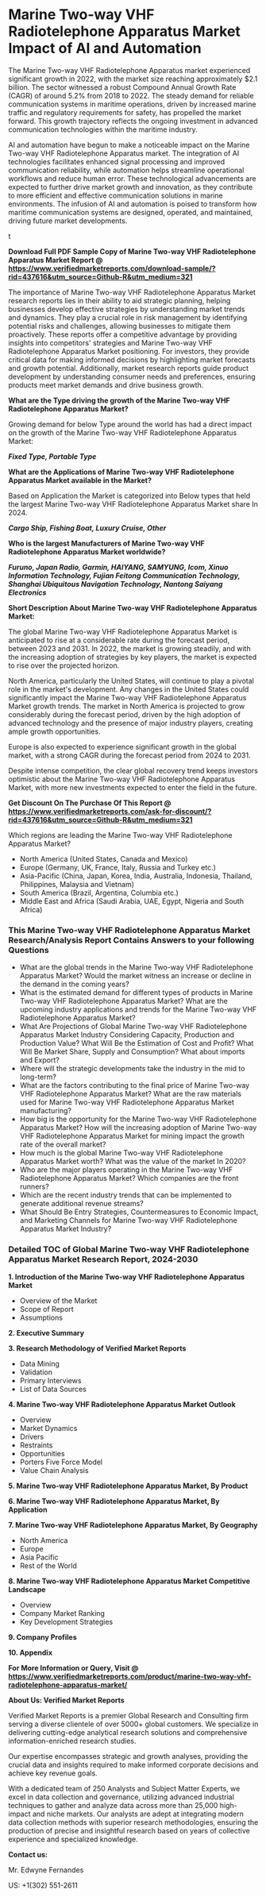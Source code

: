 <meta name="title" content="Global Marine Two-way VHF Radiotelephone Apparatus Market Impact of AI and Automation"><meta name="description" content="The Marine Two-way VHF Radiotelephone Apparatus market experienced significant growth in 2022, with the market size reaching approximately $2.1 billion. The sector wit"><meta name="title" content="Marine Two-way VHF Radiotelephone Apparatus Market Size, Share, Scope, Trends, Growth, Opportunities, Analysis, Forecast"><h1>Marine Two-way VHF Radiotelephone Apparatus Market Impact of AI and Automation</h1><p>The Marine Two-way VHF Radiotelephone Apparatus market experienced significant growth in 2022, with the market size reaching approximately $2.1 billion. The sector witnessed a robust Compound Annual Growth Rate (CAGR) of around 5.2% from 2018 to 2022. The steady demand for reliable communication systems in maritime operations, driven by increased marine traffic and regulatory requirements for safety, has propelled the market forward. This growth trajectory reflects the ongoing investment in advanced communication technologies within the maritime industry.</p><p>AI and automation have begun to make a noticeable impact on the Marine Two-way VHF Radiotelephone Apparatus market. The integration of AI technologies facilitates enhanced signal processing and improved communication reliability, while automation helps streamline operational workflows and reduce human error. These technological advancements are expected to further drive market growth and innovation, as they contribute to more efficient and effective communication solutions in marine environments. The infusion of AI and automation is poised to transform how maritime communication systems are designed, operated, and maintained, driving future market developments.</p>t</p><p id="" class=""><strong>Download Full PDF Sample Copy of Marine Two-way VHF Radiotelephone Apparatus Market Report @ <a href="https://www.verifiedmarketreports.com/download-sample/?rid=437616&utm_source=Github-R&utm_medium=321" target="_blank">https://www.verifiedmarketreports.com/download-sample/?rid=437616&utm_source=Github-R&utm_medium=321</a></strong></p><p>The importance of&nbsp;Marine Two-way VHF Radiotelephone Apparatus Market research reports lies in their ability to aid strategic planning, helping businesses develop effective strategies by understanding market trends and dynamics. They play a crucial role in risk management by identifying potential risks and challenges, allowing businesses to mitigate them proactively. These reports offer a competitive advantage by providing insights into competitors' strategies and Marine Two-way VHF Radiotelephone Apparatus Market positioning. For investors, they provide critical data for making informed decisions by highlighting market forecasts and growth potential. Additionally, market research reports guide product development by understanding consumer needs and preferences, ensuring products meet market demands and drive business growth.</p><p><strong>What are the&nbsp;Type driving the growth of the Marine Two-way VHF Radiotelephone Apparatus Market?</strong></p><p id="" class="">Growing demand for below Type around the world has had a direct impact on the growth of the Marine Two-way VHF Radiotelephone Apparatus Market:</p><em><strong>Fixed Type, Portable Type</strong></em></p><strong>What are the&nbsp;Applications&nbsp;of Marine Two-way VHF Radiotelephone Apparatus Market available in the Market?</strong></p><p id="" class="">Based on Application the Market is categorized into Below types that held the largest Marine Two-way VHF Radiotelephone Apparatus Market share In 2024.</p><em><strong>Cargo Ship, Fishing Boat, Luxury Cruise, Other</strong></em></p><strong>Who is the largest Manufacturers of Marine Two-way VHF Radiotelephone Apparatus Market worldwide?</strong></p><p><em><strong>Furuno, Japan Radio, Garmin, HAIYANG, SAMYUNG, Icom, Xinuo Information Technology, Fujian Feitong Communication Technology, Shanghai Ubiquitous Navigation Technology, Nantong Saiyang Electronics</strong></em></p><p id="" class=""><strong>Short Description About Marine Two-way VHF Radiotelephone Apparatus Market:</strong></p><p>The global Marine Two-way VHF Radiotelephone Apparatus Market is anticipated to rise at a considerable rate during the forecast period, between 2023 and 2031. In 2022, the market is growing steadily, and with the increasing adoption of strategies by key players, the market is expected to rise over the projected horizon.</p><p>North America, particularly the United States, will continue to play a pivotal role in the market's development. Any changes in the United States could significantly impact the Marine Two-way VHF Radiotelephone Apparatus Market growth trends. The market in North America is projected to grow considerably during the forecast period, driven by the high adoption of advanced technology and the presence of major industry players, creating ample growth opportunities.</p><p>Europe is also expected to experience significant growth in the global market, with a strong CAGR during the forecast period from 2024 to 2031.</p><p>Despite intense competition, the clear global recovery trend keeps investors optimistic about the Marine Two-way VHF Radiotelephone Apparatus Market, with more new investments expected to enter the field in the future.</p><p id="" class=""><strong>Get Discount On The Purchase Of This Report @ <a href="https://www.verifiedmarketreports.com/ask-for-discount/?rid=437616&utm_source=Github-R&utm_medium=321" target="_blank">https://www.verifiedmarketreports.com/ask-for-discount/?rid=437616&utm_source=Github-R&utm_medium=321</a></strong></p>Which regions are leading the Marine Two-way VHF Radiotelephone Apparatus Market?</p><ul><li>North America (United States, Canada and Mexico)</li><li>Europe (Germany, UK, France, Italy, Russia and Turkey etc.)</li><li>Asia-Pacific (China, Japan, Korea, India, Australia, Indonesia, Thailand, Philippines, Malaysia and Vietnam)</li><li>South America (Brazil, Argentina, Columbia etc.)</li><li>Middle East and Africa (Saudi Arabia, UAE, Egypt, Nigeria and South Africa)</li></ul><h3 id="" class="">This Marine Two-way VHF Radiotelephone Apparatus Market Research/Analysis Report Contains Answers to your following Questions</h3><ul><li>What are the global trends in the Marine Two-way VHF Radiotelephone Apparatus Market? Would the market witness an increase or decline in the demand in the coming years?</li><li>What is the estimated demand for different types of products in Marine Two-way VHF Radiotelephone Apparatus Market? What are the upcoming industry applications and trends for the Marine Two-way VHF Radiotelephone Apparatus Market?</li><li>What Are Projections of Global Marine Two-way VHF Radiotelephone Apparatus Market Industry Considering Capacity, Production and Production Value? What Will Be the Estimation of Cost and Profit? What Will Be Market Share, Supply and Consumption? What about imports and Export?</li><li>Where will the strategic developments take the industry in the mid to long-term?</li><li>What are the factors contributing to the final price of Marine Two-way VHF Radiotelephone Apparatus Market? What are the raw materials used for Marine Two-way VHF Radiotelephone Apparatus Market manufacturing?</li><li>How big is the opportunity for the Marine Two-way VHF Radiotelephone Apparatus Market? How will the increasing adoption of Marine Two-way VHF Radiotelephone Apparatus Market for mining impact the growth rate of the overall market?</li><li>How much is the global Marine Two-way VHF Radiotelephone Apparatus Market worth? What was the value of the market In 2020?</li><li>Who are the major players operating in the Marine Two-way VHF Radiotelephone Apparatus Market? Which companies are the front runners?</li><li>Which are the recent industry trends that can be implemented to generate additional revenue streams?</li><li>What Should Be Entry Strategies, Countermeasures to Economic Impact, and Marketing Channels for Marine Two-way VHF Radiotelephone Apparatus Market Industry?</li></ul><h3 id="" class="">Detailed TOC of Global Marine Two-way VHF Radiotelephone Apparatus Market Research Report, 2024-2030</h3><p id="" class=""><strong>1. Introduction of the Marine Two-way VHF Radiotelephone Apparatus Market</strong></p><ul><li>Overview of the Market</li><li>Scope of Report</li><li>Assumptions</li></ul><p id="" class=""><strong>2. Executive Summary</strong></p><p id="" class=""><strong>3. Research Methodology of Verified Market Reports</strong></p><ul><li>Data Mining</li><li>Validation</li><li>Primary Interviews</li><li>List of Data Sources</li></ul><p id="" class=""><strong>4. Marine Two-way VHF Radiotelephone Apparatus Market Outlook</strong></p><ul><li>Overview</li><li>Market Dynamics</li><li>Drivers</li><li>Restraints</li><li>Opportunities</li><li>Porters Five Force Model</li><li>Value Chain Analysis</li></ul><p id="" class=""><strong>5. Marine Two-way VHF Radiotelephone Apparatus Market, By Product</strong></p><p id="" class=""><strong>6. Marine Two-way VHF Radiotelephone Apparatus Market, By Application</strong></p><p id="" class=""><strong>7. Marine Two-way VHF Radiotelephone Apparatus Market, By Geography</strong></p><ul><li>North America</li><li>Europe</li><li>Asia Pacific</li><li>Rest of the World</li></ul><p id="" class=""><strong>8. Marine Two-way VHF Radiotelephone Apparatus Market Competitive Landscape</strong></p><ul><li>Overview</li><li>Company Market Ranking</li><li>Key Development Strategies</li></ul><p id="" class=""><strong>9. Company Profiles</strong></p><p id="" class=""><strong>10. Appendix</strong></p><p id="" class=""><strong>For More Information or Query, Visit @ <a href="https://www.verifiedmarketreports.com/product/marine-two-way-vhf-radiotelephone-apparatus-market/" target="_blank">https://www.verifiedmarketreports.com/product/marine-two-way-vhf-radiotelephone-apparatus-market/</a></strong></p><p id="" class=""><strong>About Us: Verified Market Reports</strong></p><p id="" class="">Verified Market Reports is a premier Global Research and Consulting firm serving a diverse clientele of over 5000+ global customers. We specialize in delivering cutting-edge analytical research solutions and comprehensive information-enriched research studies.</p><p id="" class="">Our expertise encompasses strategic and growth analyses, providing the crucial data and insights required to make informed corporate decisions and achieve key revenue goals.</p><p id="" class="">With a dedicated team of 250 Analysts and Subject Matter Experts, we excel in data collection and governance, utilizing advanced industrial techniques to gather and analyze data across more than 25,000 high-impact and niche markets. Our analysts are adept at integrating modern data collection methods with superior research methodologies, ensuring the production of precise and insightful research based on years of collective experience and specialized knowledge.</p><p id="" class=""><strong>Contact us:</strong></p><p id="" class="">Mr. Edwyne Fernandes</p><p id="" class="">US: +1(302) 551-2611</p>